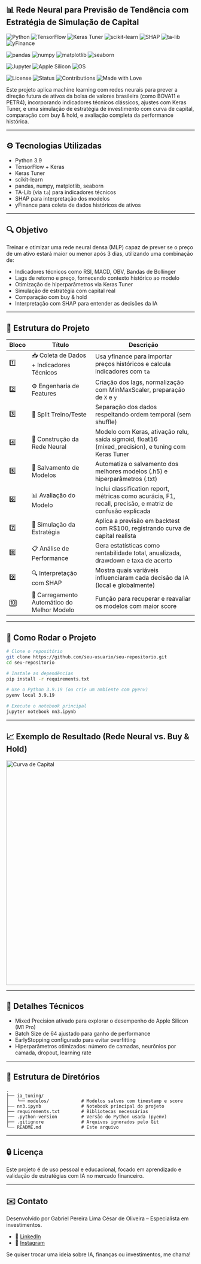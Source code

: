 ## 📊 Rede Neural para Previsão de Tendência com Estratégia de Simulação de Capital

![Python](https://img.shields.io/badge/Python-3.9.19-blue?logo=python&logoColor=white)
![TensorFlow](https://img.shields.io/badge/TensorFlow-2.14-orange?logo=tensorflow&logoColor=white)
![Keras Tuner](https://img.shields.io/badge/Keras_Tuner-Hyperparameter_Tuning-red)
![scikit-learn](https://img.shields.io/badge/scikit--learn-Model_Evaluation-F7931E?logo=scikit-learn&logoColor=white)
![SHAP](https://img.shields.io/badge/SHAP-Model_Interpretability-00599C?logo=python&logoColor=white)
![ta-lib](https://img.shields.io/badge/TA_Lib-Technical_Indicators-556B2F)
![yFinance](https://img.shields.io/badge/yFinance-Market_Data-7B68EE?logo=yahoo&logoColor=white)

![pandas](https://img.shields.io/badge/pandas-Data_Handling-150458?logo=pandas)
![numpy](https://img.shields.io/badge/numpy-Numerical_Computing-013243?logo=numpy&logoColor=white)
![matplotlib](https://img.shields.io/badge/matplotlib-Data_Visualization-11557C?logo=matplotlib)
![seaborn](https://img.shields.io/badge/seaborn-Statistical_Visualization-42a5f5)

![Jupyter](https://img.shields.io/badge/Jupyter-Notebook-orange?logo=Jupyter&logoColor=white)
![Apple Silicon](https://img.shields.io/badge/Apple_Silicon-M1_Pro-black?logo=apple&logoColor=white)
![OS](https://img.shields.io/badge/macOS-Sonoma-blue?logo=apple)

![License](https://img.shields.io/badge/License-MIT-green)
![Status](https://img.shields.io/badge/Status-Em%20Desenvolvimento-yellow)
![Contributions](https://img.shields.io/badge/Contributions-Welcome-blueviolet)
![Made with Love](https://img.shields.io/badge/Made_with-%E2%9D%A4-red)

Este projeto aplica machine learning com redes neurais para prever a direção futura de ativos da bolsa de valores brasileira (como BOVA11 e PETR4), incorporando indicadores técnicos clássicos, ajustes com Keras Tuner, e uma simulação de estratégia de investimento com curva de capital, comparação com buy & hold, e avaliação completa da performance histórica.

---

## ⚙️ Tecnologias Utilizadas
- Python 3.9
- TensorFlow + Keras
- Keras Tuner
- scikit-learn
- pandas, numpy, matplotlib, seaborn
- TA-Lib (via `ta`) para indicadores técnicos
- SHAP para interpretação dos modelos
- yFinance para coleta de dados históricos de ativos

---

## 🔍 Objetivo

Treinar e otimizar uma rede neural densa (MLP) capaz de prever se o preço de um ativo estará maior ou menor após 3 dias, utilizando uma combinação de:

- Indicadores técnicos como RSI, MACD, OBV, Bandas de Bollinger
- Lags de retorno e preço, fornecendo contexto histórico ao modelo
- Otimização de hiperparâmetros via Keras Tuner
- Simulação de estratégia com capital real
- Comparação com buy & hold
- Interpretação com SHAP para entender as decisões da IA

---

## 🧠 Estrutura do Projeto

| Bloco | Título | Descrição |
|-------|--------|------------|
| 1️⃣ | 📥 Coleta de Dados + Indicadores Técnicos | Usa yfinance para importar preços históricos e calcula indicadores com `ta` |
| 2️⃣ | ⚙️ Engenharia de Features | Criação dos lags, normalização com MinMaxScaler, preparação de `X` e `y` |
| 3️⃣ | 🔄 Split Treino/Teste | Separação dos dados respeitando ordem temporal (sem shuffle) |
| 4️⃣ | 🧠 Construção da Rede Neural | Modelo com Keras, ativação relu, saída sigmoid, float16 (mixed_precision), e tuning com Keras Tuner |
| 5️⃣ | 💾 Salvamento de Modelos | Automatiza o salvamento dos melhores modelos (.h5) e hiperparâmetros (.txt) |
| 6️⃣ | 📊 Avaliação do Modelo | Inclui classification report, métricas como acurácia, F1, recall, precisão, e matriz de confusão explicada |
| 7️⃣ | 💸 Simulação da Estratégia | Aplica a previsão em backtest com R$100, registrando curva de capital realista |
| 8️⃣ | 📋 Análise de Performance | Gera estatísticas como rentabilidade total, anualizada, drawdown e taxa de acerto |
| 9️⃣ | 🔍 Interpretação com SHAP | Mostra quais variáveis influenciaram cada decisão da IA (local e globalmente) |
| 🔟 | 🧠 Carregamento Automático do Melhor Modelo | Função para recuperar e reavaliar os modelos com maior score |

---

## 🧪 Como Rodar o Projeto

```bash
# Clone o repositório
git clone https://github.com/seu-usuario/seu-repositorio.git
cd seu-repositorio

# Instale as dependências
pip install -r requirements.txt

# Use o Python 3.9.19 (ou crie um ambiente com pyenv)
pyenv local 3.9.19

# Execute o notebook principal
jupyter notebook nn3.ipynb
```

---

## 📈 Exemplo de Resultado (Rede Neural vs. Buy & Hold)

<img src="https://via.placeholder.com/600x300.png?text=Curva+de+Capital+IA+vs+Buy+%26+Hold" alt="Curva de Capital" width="600"/>

---

## 🧠 Detalhes Técnicos
- Mixed Precision ativado para explorar o desempenho do Apple Silicon (M1 Pro)
- Batch Size de 64 ajustado para ganho de performance
- EarlyStopping configurado para evitar overfitting
- Hiperparâmetros otimizados: número de camadas, neurônios por camada, dropout, learning rate

---

## 📂 Estrutura de Diretórios

```
.
├── ia_tuning/
│   └── modelos/            # Modelos salvos com timestamp e score
├── nn3.ipynb               # Notebook principal do projeto
├── requirements.txt        # Bibliotecas necessárias
├── .python-version         # Versão do Python usada (pyenv)
├── .gitignore              # Arquivos ignorados pelo Git
└── README.md               # Este arquivo
```

---

## 🔒 Licença

Este projeto é de uso pessoal e educacional, focado em aprendizado e validação de estratégias com IA no mercado financeiro.

---

## ✉️ Contato

Desenvolvido por Gabriel Pereira Lima César de Oliveira – Especialista em investimentos.

- 👔 [LinkedIn](https://www.linkedin.com/in/gabriel-pereira-lima/)
- 📸 [Instagram](https://www.instagram.com/cga.gabriellima/)

Se quiser trocar uma ideia sobre IA, finanças ou investimentos, me chama!

